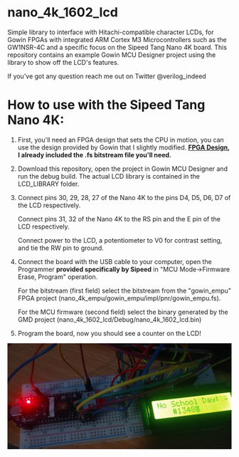 # nano_4k_1602_lcd
Simple library to interface with Hitachi-compatible character LCDs, 
for Gowin FPGAs with integrated ARM Cortex M3 Microcontrollers such 
as the GW1NSR-4C and a specific focus on the Sipeed Tang Nano 4K board.
This repository contains an example Gowin MCU Designer project using the library to show off the LCD's features.

If you've got any question reach me out on Twitter @verilog_indeed 
# How to use with the Sipeed Tang Nano 4K:
1. First, you'll need an FPGA design that sets the CPU in motion, you
   can use the design provided by Gowin that I slightly modified.
   **[FPGA Design](https://github.com/verilog-indeed/nano_4k_empu), I already included the .fs bitstream file you'll need.**
   
2. Download this repository, open the project in Gowin MCU Designer and run the debug build.
   The actual LCD library is contained in the LCD_LIBRARY folder.
   
3. Connect pins 30, 29, 28, 27 of the Nano 4K to the pins D4, D5, D6, D7 of the LCD respectively. 

   Connect pins 31, 32 of the Nano 4K to the RS pin and the E pin of the LCD respectively.
   
   Connect power to the LCD, a potentiometer to V0 for contrast setting, and tie the RW pin to ground.

4. Connect the board with the USB cable to your computer, open the Programmer **provided specifically by Sipeed** in "MCU Mode->Firmware Erase, Program" operation. 

   For the bitstream (first field) select the bitstream from the "gowin_empu" FPGA project     (nano_4k_empu/gowin_empu/impl/pnr/gowin_empu.fs).
   
   For the MCU firmware (second field) select the binary generated by the GMD project (nano_4k_1602_lcd/Debug/nano_4k_1602_lcd.bin)

5. Program the board, now you should see a counter on the LCD!

![Nano 4K in action](https://github.com/verilog-indeed/nano_4k_1602_lcd/blob/main/media/1602_nano_4k.jpg)
